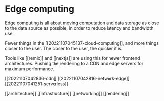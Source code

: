 # Edge computing

Edge computing is all about moving computation and data storage as close to the data source as possible, in order to reduce latency and bandwidth use.

Fewer things in the [[20221107045137-cloud-computing]], and more things closer to the user. The closer to the user, the quicker it is.

Tools like [[remix]] and [[nextjs]] are using this for newer frontend architectures. Pushing the rendering to a CDN and edge servers for maximum performance.

[[20221107042836-cdn]]
[[20221107042816-network-edge]]
[[20221107041251-serverless]]

[[architecture]]
[[infrastructure]]
[[networking]]
[[rendering]]